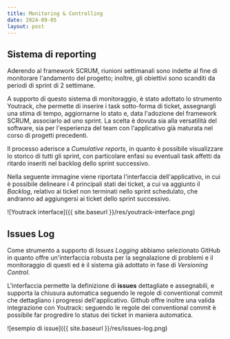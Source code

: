 ```yaml
---
title: Monitoring & Controlling
date: 2024-09-05
layout: post
---
```


## Sistema di reporting

Aderendo al framework SCRUM, riunioni settimanali sono indette al fine di monitorare l'andamento del progetto; inoltre, gli obiettivi sono scanditi da periodi di sprint di 2 settimane.

A supporto di questo sistema di monitoraggio, è stato adottato lo strumento Youtrack, che permette di inserire i task sotto-forma di ticket, assegnargli una stima di tempo, aggiornarne lo stato e, data l'adozione del framework SCRUM, associarlo ad uno sprint. La scelta è dovuta sia alla versatilità del software, sia per l'esperienza del team con l'applicativo già maturata nel corso di progetti precedenti.


Il processo aderisce a _Cumulative reports_, in quanto è possibile visualizzare lo storico di tutti gli sprint, con particolare enfasi su eventuali task affetti da ritardo inseriti nel backlog dello sprint successivo.


Nella seguente immagine viene riportata l'interfaccia dell'applicativo, in cui è possibile delineare i 4 principali stati dei ticket, a cui va aggiunto il _Backlog_, relativo ai ticket non terminati nello sprint schedulato, che andranno ad aggiungersi ai ticket dello sprint successivo.

![Youtrack interface]({{ site.baseurl }}/res/youtrack-interface.png)

## Issues Log

Come strumento a supporto di _Issues Logging_ abbiamo selezionato GitHub in quanto offre un'interfaccia robusta per la segnalazione di problemi e il monitoraggio di questi ed è il sistema già adottato in fase di _Versioning Control_.


L'interfaccia permette la definizione di **issues** dettagliate e assegnabili, e supporta la chiusura automatica seguendo le regole di conventional commit che dettagliano i progressi dell'applicativo.
Github offre inoltre una valida integrazione con Youtrack: seguendo le regole dei conventional commit è possibile far progredire lo status dei ticket in maniera automatica.

![esempio di issue]({{ site.baseurl }}/res/issues-log.png)
